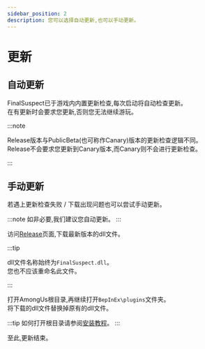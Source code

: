 ```yaml
---
sidebar_position: 2
description: 您可以选择自动更新,也可以手动更新。
---
```

# 更新

## 自动更新

FinalSuspect已于游戏内内置更新检查,每次启动将自动检查更新。\
在有更新时会要求您更新,否则您无法继续游玩。

:::note

Release版本与PublicBeta(也可称作Canary)版本的更新检查逻辑不同。\
Release不会要求您更新到Canary版本,而Canary则不会进行更新检查。

:::

## 手动更新

若遇上更新检查失败 / 下载出现问题也可以尝试手动更新。

:::note 如非必要,我们建议您自动更新。
:::

访问[Release](https://github.com/XtremeWave/FinalSuspect/releases)页面,下载最新版本的dll文件。

:::tip

dll文件名称始终为`FinalSuspect.dll`。\
您也不应该重命名此文件。

:::

打开AmongUs根目录,再继续打开`BepInEx\plugins`文件夹。\
将下载的dll文件替换掉原有的dll文件。

:::tip 如何打开根目录请参阅[安装教程](Installation)。
:::

至此,更新结束。